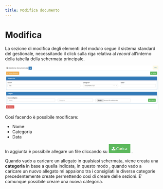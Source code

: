 ```yaml
---
title: Modifica documento
---
```


# Modifica

La sezione di modifica degli elementi del modulo segue il sistema standard del gestionale, necessitando il click sulla riga relativa al _record_ all'interno della tabella della schermata principale.

![Screenshot modifica gestione documentale](../../../.gitbook/assets/modificagestionedocumentale.PNG)

Così facendo è possibile modificare:

* Nome
* Categoria
* Data

In aggiunta è possibile allegare un file cliccando su ![](../../../.gitbook/assets/carica.PNG) .

Quando vado a caricare un allegato in qualsiasi schermata, viene creata una **categoria** in base a quella indicata, in questo modo , quando vado a caricare un nuovo allegato mi appaiono tra i consigliati le diverse categorie precedentemente create permettendo così di creare delle sezioni. E' comunque possibile creare una nuova categoria.

